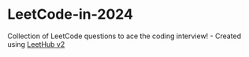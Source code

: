# LeetCode-in-2024
Collection of LeetCode questions to ace the coding interview! - Created using [LeetHub v2](https://github.com/arunbhardwaj/LeetHub-2.0)
